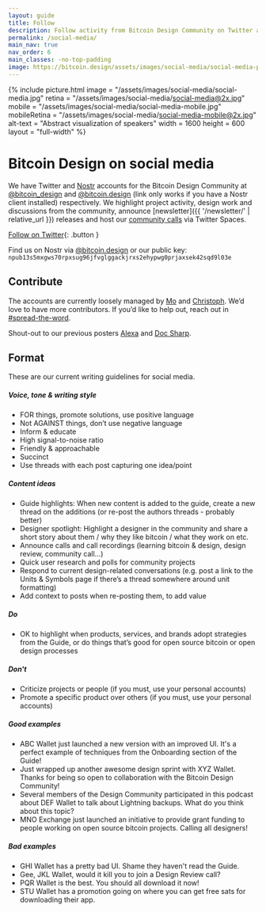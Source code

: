 ```yaml
---
layout: guide
title: Follow
description: Follow activity from Bitcoin Design Community on Twitter and other social media.
permalink: /social-media/
main_nav: true
nav_order: 6
main_classes: -no-top-padding
image: https://bitcoin.design/assets/images/social-media/social-media-preview.jpg
---
```


{% include picture.html
   image = "/assets/images/social-media/social-media.jpg"
   retina = "/assets/images/social-media/social-media@2x.jpg"
   mobile = "/assets/images/social-media/social-media-mobile.jpg"
   mobileRetina = "/assets/images/social-media/social-media-mobile@2x.jpg"
   alt-text = "Abstract visualization of speakers"
   width = 1600
   height = 600
   layout = "full-width"
%}

# Bitcoin Design on social media

We have Twitter and [Nostr](https://nostr-resources.com/) accounts for the Bitcoin Design Community at [@bitcoin_design](https://twitter.com/bitcoin_design) and [@bitcoin.design](nostr:npub13s5mxgws70rpxsug96jfvglggackjrxs2ehypwg0prjaxsek42sqd9l03e) (link only works if you have a Nostr client installed) respectively. We highlight project activity, design work and discussions from the community, announce [newsletter]({{ '/newsletter/' | relative_url }}) releases and host our [community calls](https://www.youtube.com/playlist?list=PLpV0KfVOMoja_zmmFNSJXREVKE4PSU0M1) via Twitter Spaces.

[Follow on Twitter](http://twitter.com/bitcoin_design){: .button }

Find us on Nostr via [@bitcoin.design](nostr:npub13s5mxgws70rpxsug96jfvglggackjrxs2ehypwg0prjaxsek42sqd9l03e) or our public key:
`npub13s5mxgws70rpxsug96jfvglggackjrxs2ehypwg0prjaxsek42sqd9l03e`

## Contribute

The accounts are currently loosely managed by [Mo](https://twitter.com/MogashniNaidoo) and [Christoph](https://twitter.com/GBKS). We’d love to have more contributors. If you’d like to help out, reach out in [#spread-the-word](https://discord.com/channels/903125802726596648/956367257930453042).

Shout-out to our previous posters [Alexa](https://twitter.com/AlexaAker) and [Doc Sharp](https://twitter.com/_Bosch_).

## Format

These are our current writing guidelines for social media.

##### Voice, tone & writing style

- FOR things, promote solutions, use positive language
- Not AGAINST things, don’t use negative language
- Inform & educate
- High signal-to-noise ratio
- Friendly & approachable
- Succinct
- Use threads with each post capturing one idea/point

##### Content ideas

- Guide highlights: When new content is added to the guide, create a new thread on the additions (or re-post the authors threads - probably better)
- Designer spotlight: Highlight a designer in the community and share a short story about them / why they like bitcoin / what they work on etc.
- Announce calls and call recordings (learning bitcoin & design, design review, community call…)
- Quick user research and polls for community projects
- Respond to current design-related conversations (e.g. post a link to the Units & Symbols page if there’s a thread somewhere around unit formatting)
- Add context to posts when re-posting them, to add value

##### Do

- OK to highlight when products, services, and brands adopt strategies from the Guide, or do things that’s good for open source bitcoin or open design processes

##### Don't

- Criticize projects or people (if you must, use your personal accounts)
- Promote a specific product over others (if you must, use your personal accounts)

##### Good examples

- ABC Wallet just launched a new version with an improved UI. It's a perfect example of techniques from the Onboarding section of the Guide!
- Just wrapped up another awesome design sprint with XYZ Wallet. Thanks for being so open to collaboration with the Bitcoin Design Community!
- Several members of the Design Community participated in this podcast about DEF Wallet to talk about Lightning backups. What do you think about this topic?
- MNO Exchange just launched an initiative to provide grant funding to people working on open source bitcoin projects. Calling all designers!

##### Bad examples

- GHI Wallet has a pretty bad UI. Shame they haven't read the Guide.
- Gee, JKL Wallet, would it kill you to join a Design Review call?
- PQR Wallet is the best. You should all download it now!
- STU Wallet has a promotion going on where you can get free sats for downloading their app.

